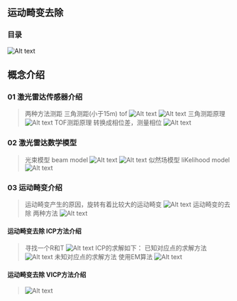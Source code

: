 ## 运动畸变去除
### 目录
![Alt text](image.png)

## 概念介绍
### 01 激光雷达传感器介绍
> 两种方法测距 三角测距(小于15m) tof
> ![Alt text](image-1.png)
> ![Alt text](image-2.png)
> 三角测距原理
> ![Alt text](image-3.png)
> TOF测距原理 转换成相位差，测量相位
> ![Alt text](image-4.png)

### 02 激光雷达数学模型
> 光束模型 beam model
> ![Alt text](image-6.png)
> ![Alt text](image-5.png)
>  似然场模型 liKelihood model
> ![Alt text](image-7.png)

### 03 运动畸变介绍
> 运动畸变产生的原因，旋转有着比较大的运动畸变
> ![Alt text](image-8.png)
> 运动畸变的去除 两种方法
> ![Alt text](image-9.png)
>
#### 运动畸变去除 ICP方法介绍
> 寻找一个R和T
> ![Alt text](image-10.png)
> ICP的求解如下：
> 已知对应点的求解方法
> ![Alt text](image-11.png)
> 未知对应点的求解方法 使用EM算法
> ![Alt text](image-12.png)

#### 运动畸变去除 VICP方法介绍
>![Alt text](image-13.png)